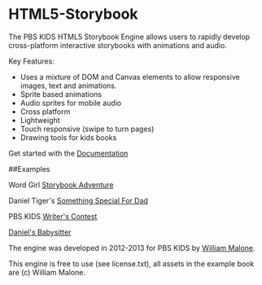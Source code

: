 HTML5-Storybook
===============

The PBS KIDS HTML5 Storybook Engine allows users to rapidly develop cross-platform interactive storybooks with animations and audio.

Key Features:
* Uses a mixture of DOM and Canvas elements to allow responsive images, text
and animations.
* Sprite based animations
* Audio sprites for mobile audio
* Cross platform
* Lightweight 
* Touch responsive (swipe to turn pages)
* Drawing tools for kids books

Get started with the [Documentation](https://github.com/PBS-KIDS/HTML5-Storybook/wiki)


##Examples

Word Girl [Storybook Adventure](http://pbskids.org/wordgirl/games/storybookadventure/)

Daniel Tiger's [Something Special For Dad](http://pbskids.org/daniel/stories/something-special-for-dad/)

PBS KIDS [Writer's Contest](http://pbskids.org/writerscontest/read-stories)

[Daniel's Babysitter](http://pbskids.org/daniel/stories/daniels-babysitter/) 




The engine was developed in 2012-2013 for PBS KIDS by [William Malone](http://williammalone.com).

This engine is free to use (see license.txt), all assets in the example book are (c) William Malone.

